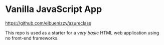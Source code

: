 # Vanilla JavaScript App

https://github.com/elbuenizzy/azureclass

This repo is used as a starter for a _very basic_ HTML web application using no front-end frameworks.
